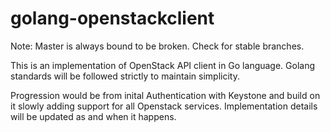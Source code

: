 # golang-openstackclient

Note: Master is always bound to be broken. Check for stable branches.

This is an implementation of OpenStack API client in Go language. Golang standards will be followed strictly to maintain simplicity.

Progression would be from inital Authentication with Keystone and build on it slowly adding support for all Openstack services. Implementation details will be updated as and when it happens.
